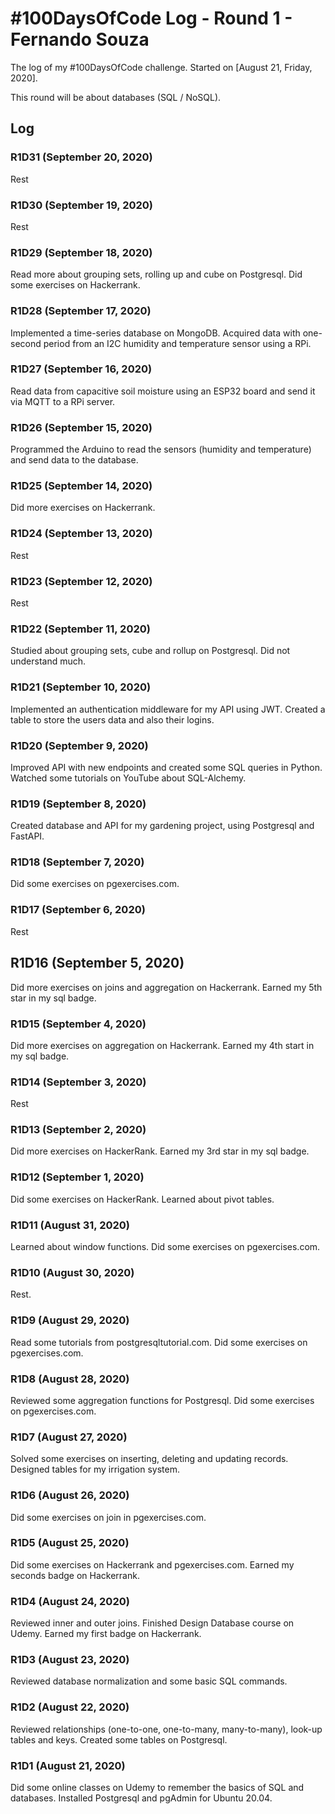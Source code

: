 # #100DaysOfCode Log - Round 1 - Fernando Souza

The log of my #100DaysOfCode challenge. Started on [August 21, Friday, 2020].

This round will be about databases (SQL / NoSQL).

## Log

### R1D31 (September 20, 2020)

Rest

### R1D30 (September 19, 2020)

Rest

### R1D29 (September 18, 2020)

Read more about grouping sets, rolling up and cube on Postgresql.
Did some exercises on Hackerrank.


### R1D28 (September 17, 2020)

Implemented a time-series database on MongoDB. 
Acquired data with one-second period from an I2C humidity and temperature sensor using a RPi.


### R1D27 (September 16, 2020)

Read data from capacitive soil moisture using an ESP32 board and send it via MQTT to a RPi server.

### R1D26 (September 15, 2020)

Programmed the Arduino to read the sensors (humidity and temperature) and send data to the database.

### R1D25 (September 14, 2020)

Did more exercises on Hackerrank.

### R1D24 (September 13, 2020)

Rest

### R1D23 (September 12, 2020)

Rest

### R1D22 (September 11, 2020)

Studied about grouping sets, cube and rollup on Postgresql.
Did not understand much.


### R1D21 (September 10, 2020)

Implemented an authentication middleware for my API using JWT.
Created a table to store the users data and also their logins.

### R1D20 (September 9, 2020)

Improved API with new endpoints and created some SQL queries in Python.
Watched some tutorials on YouTube about SQL-Alchemy.


### R1D19 (September 8, 2020)

Created database and API for my gardening project, using Postgresql and FastAPI.


### R1D18 (September 7, 2020)

Did some exercises on pgexercises.com.


### R1D17 (September 6, 2020)

Rest

## R1D16 (September 5, 2020)

Did more exercises on joins and aggregation on Hackerrank.
Earned my 5th star in my sql badge.

### R1D15 (September 4, 2020)

Did more exercises on aggregation on Hackerrank.
Earned my 4th start in my sql badge.

### R1D14 (September 3, 2020)

Rest


### R1D13 (September 2, 2020)

Did more exercises on HackerRank.
Earned my 3rd star in my sql badge.


### R1D12 (September 1, 2020)

Did some exercises on HackerRank.
Learned about pivot tables.

### R1D11 (August 31, 2020)

Learned about window functions.
Did some exercises on pgexercises.com.

### R1D10 (August 30, 2020)

Rest.

### R1D9 (August 29, 2020)

Read some tutorials from postgresqltutorial.com.
Did some exercises on pgexercises.com.

### R1D8 (August 28, 2020)

Reviewed some aggregation functions for Postgresql.
Did some exercises on pgexercises.com.

### R1D7 (August 27, 2020)

Solved some exercises on inserting, deleting and updating records.
Designed tables for my irrigation system.

### R1D6 (August 26, 2020)

Did some exercises on join in pgexercises.com.

### R1D5 (August 25, 2020)

Did some exercises on Hackerrank and pgexercises.com.
Earned my seconds badge on Hackerrank.

### R1D4 (August 24, 2020)

Reviewed inner and outer joins. Finished Design Database course on Udemy.
Earned my first badge on Hackerrank.

### R1D3 (August 23, 2020)

Reviewed database normalization and some basic SQL commands.

### R1D2 (August 22, 2020)

Reviewed relationships (one-to-one, one-to-many, many-to-many), look-up tables and keys.
Created some tables on Postgresql.

### R1D1 (August 21, 2020)

Did some online classes on Udemy to remember the basics of SQL and databases.
Installed Postgresql and pgAdmin for Ubuntu 20.04.
